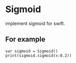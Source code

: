 # Sigmoid
implement sigmoid for swift.

## For example
```
var sigmoid = Sigmoid()
print(sigmoid.sigmoid(x:0.2))
```
